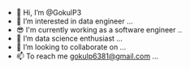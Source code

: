 - 👋 Hi, I’m @GokulP3
- 👀 I’m interested in data engineer ...
- 😎 I'm currently working as a software engineer ..
- 🌱 I’m data science enthusiast ...
- 💞️ I’m looking to collaborate on ...
- 📫 To reach me gokulp6381@gmail.com ...

<!---
GokulP3/GokulP3 is a ✨ special ✨ repository because its `README.md` (this file) appears on your GitHub profile.
You can click the Preview link to take a look at your changes.
--->
